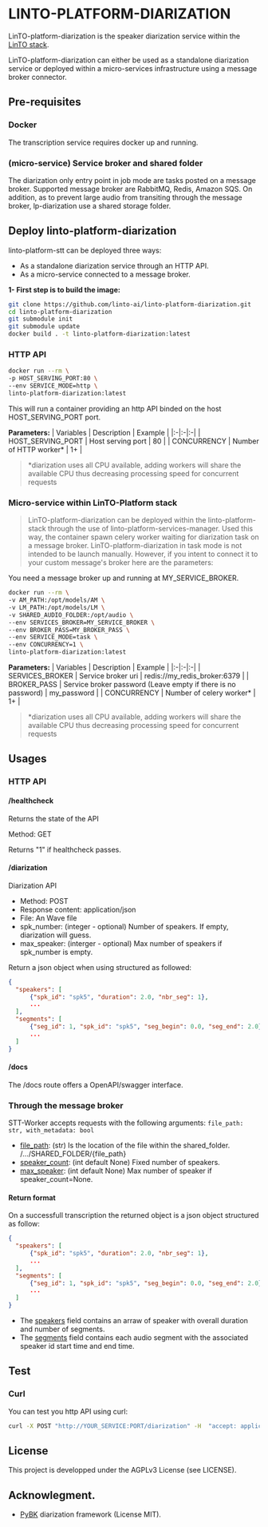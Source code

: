 # LINTO-PLATFORM-DIARIZATION
LinTO-platform-diarization is the speaker diarization service within the [LinTO stack](https://github.com/linto-ai/linto-platform-stack).

LinTO-platform-diarization can either be used as a standalone diarization service or deployed within a micro-services infrastructure using a message broker connector.

## Pre-requisites

### Docker
The transcription service requires docker up and running.

### (micro-service) Service broker and shared folder
The diarization only entry point in job mode are tasks posted on a message broker. Supported message broker are RabbitMQ, Redis, Amazon SQS.
On addition, as to prevent large audio from transiting through the message broker, lp-diarization use a shared storage folder.

## Deploy linto-platform-diarization
linto-platform-stt can be deployed three ways:
* As a standalone diarization service through an HTTP API.
* As a micro-service connected to a message broker.

**1- First step is to build the image:**

```bash
git clone https://github.com/linto-ai/linto-platform-diarization.git
cd linto-platform-diarization
git submodule init
git submodule update
docker build . -t linto-platform-diarization:latest
```

### HTTP API

```bash
docker run --rm \
-p HOST_SERVING_PORT:80 \
--env SERVICE_MODE=http \
linto-platform-diarization:latest
```

This will run a container providing an http API binded on the host HOST_SERVING_PORT port.

**Parameters:**
| Variables | Description | Example |
|:-|:-|:-|
| HOST_SERVING_PORT | Host serving port | 80 |
| CONCURRENCY | Number of HTTP worker* | 1+ |

> *diarization uses all CPU available, adding workers will share the available CPU thus decreasing processing speed for concurrent requests

### Micro-service within LinTO-Platform stack
>LinTO-platform-diarization can be deployed within the linto-platform-stack through the use of linto-platform-services-manager. Used this way, the container spawn celery worker waiting for diarization task on a message broker.
>LinTO-platform-diarization in task mode is not intended to be launch manually.
>However, if you intent to connect it to your custom message's broker here are the parameters:

You need a message broker up and running at MY_SERVICE_BROKER.

```bash
docker run --rm \
-v AM_PATH:/opt/models/AM \
-v LM_PATH:/opt/models/LM \
-v SHARED_AUDIO_FOLDER:/opt/audio \
--env SERVICES_BROKER=MY_SERVICE_BROKER \
--env BROKER_PASS=MY_BROKER_PASS \
--env SERVICE_MODE=task \
--env CONCURRENCY=1 \
linto-platform-diarization:latest
```

**Parameters:**
| Variables | Description | Example |
|:-|:-|:-|
| SERVICES_BROKER | Service broker uri | redis://my_redis_broker:6379 |
| BROKER_PASS | Service broker password (Leave empty if there is no password) | my_password |
| CONCURRENCY | Number of celery worker* | 1+ |

> *diarization uses all CPU available, adding workers will share the available CPU thus decreasing processing speed for concurrent requests

## Usages

### HTTP API

#### /healthcheck

Returns the state of the API

Method: GET

Returns "1" if healthcheck passes.

#### /diarization

Diarization API

* Method: POST
* Response content: application/json
* File: An Wave file
* spk_number: (integer - optional) Number of speakers. If empty, diarization will guess.
* max_speaker: (interger - optional) Max number of speakers if spk_number is empty. 

Return a json object when using structured as followed:
```json
{
  "speakers": [
      {"spk_id": "spk5", "duration": 2.0, "nbr_seg": 1},
      ...
  ],
  "segments": [
      {"seg_id": 1, "spk_id": "spk5", "seg_begin": 0.0, "seg_end": 2.0},
      ...
  ]
}
```

#### /docs
The /docs route offers a OpenAPI/swagger interface. 

### Through the message broker

STT-Worker accepts requests with the following arguments:
```file_path: str, with_metadata: bool```

* <ins>file_path</ins>: (str) Is the location of the file within the shared_folder. /.../SHARED_FOLDER/{file_path}
* <ins>speaker_count</ins>: (int default None) Fixed number of speakers.
* <ins>max_speaker</ins>: (int default None) Max number of speaker if speaker_count=None. 

#### Return format
On a successfull transcription the returned object is a json object structured as follow:
```json
{
  "speakers": [
      {"spk_id": "spk5", "duration": 2.0, "nbr_seg": 1},
      ...
  ],
  "segments": [
      {"seg_id": 1, "spk_id": "spk5", "seg_begin": 0.0, "seg_end": 2.0},
      ...
  ]
}
```

* The <ins>speakers</ins> field contains an arraw of speaker with overall duration and number of segments.
* The <ins>segments</ins> field contains each audio segment with the associated speaker id start time and end time.

## Test
### Curl
You can test you http API using curl:
```bash 
curl -X POST "http://YOUR_SERVICE:PORT/diarization" -H  "accept: application/json" -H  "Content-Type: multipart/form-data" -F "file=@YOUR_FILE.wav;type=audio/x-wav" -F "spk_number=NUMBER_OF_SPEAKERS"
```

## License
This project is developped under the AGPLv3 License (see LICENSE).

## Acknowlegment.

* [PyBK](https://github.com/josepatino/pyBK) diarization framework (License MIT).
